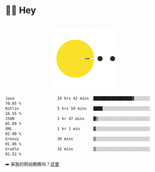 
# 👋🏻 Hey
<div align="center">
	<br>
	<img src="https://raw.githubusercontent.com/Aniket965/Aniket965/master/pacman.svg?sanitize=true" width="200" height="200">
	<br>
</div>

<!--START_SECTION:waka-->

```text
Java                   24 hrs 42 mins  █████████████████▓░░░░░░░   70.05 %
Kotlin                 5 hrs 50 mins   ████░░░░░░░░░░░░░░░░░░░░░   16.55 %
JSON                   1 hr 47 mins    █▒░░░░░░░░░░░░░░░░░░░░░░░   05.09 %
XML                    1 hr 1 min      ▓░░░░░░░░░░░░░░░░░░░░░░░░   02.90 %
Groovy                 39 mins         ▒░░░░░░░░░░░░░░░░░░░░░░░░   01.86 %
Gradle                 32 mins         ▒░░░░░░░░░░░░░░░░░░░░░░░░   01.52 %
```

<!--END_SECTION:waka-->

 ➡️  来我的网站瞧瞧吗？[这里](https://www.shaolongfei.com)
